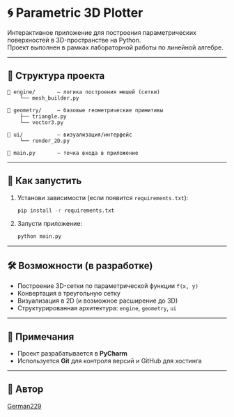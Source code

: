 # 🌀 Parametric 3D Plotter

Интерактивное приложение для построения параметрических поверхностей в 3D-пространстве на Python.  
Проект выполнен в рамках лабораторной работы по линейной алгебре.

---

## 📁 Структура проекта

```
📁 engine/       — логика построения мешей (сетки)
    └── mesh_builder.py

📁 geometry/     — базовые геометрические примитивы
    ├── triangle.py
    └── vector3.py

📁 ui/           — визуализация/интерфейс
    └── render_2D.py

📄 main.py       — точка входа в приложение
```

---

## 🚀 Как запустить

1. Установи зависимости (если появится `requirements.txt`):
   ```bash
   pip install -r requirements.txt
   ```

2. Запусти приложение:
   ```bash
   python main.py
   ```

---

## 🛠 Возможности (в разработке)

- Построение 3D-сетки по параметрической функции `f(x, y)`
- Конвертация в треугольную сетку
- Визуализация в 2D (и возможное расширение до 3D)
- Структурированная архитектура: `engine`, `geometry`, `ui`

---

## 📌 Примечания

- Проект разрабатывается в **PyCharm**
- Используется **Git** для контроля версий и GitHub для хостинга

---

## 👤 Автор

[German229](https://github.com/German229)
